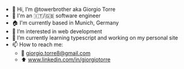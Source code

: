 - 👋 Hi, I’m @towerbrother aka Giorgio Torre
- :round_pushpin: I'm an :it:/:gb: software engineer 
- :house: I'm currently based in Munich, Germany
- 👀 I’m interested in web development
- 🌱 I’m currently learning typescript and working on my personal site
- 📫 How to reach me:
  - :email: giorgio.torre8@gmail.com
  - :arrow_up: www.linkedin.com/in/giorgiotorre
